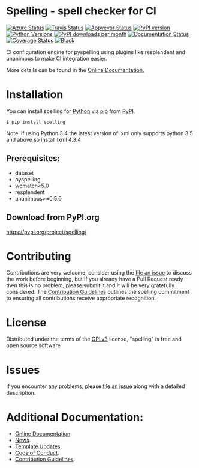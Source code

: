 # Spelling - spell checker for CI

[![Azure Status](https://dev.azure.com/timgates/timgates/_apis/build/status/resplendent-dev.spelling?branchName=master)](https://dev.azure.com/timgates/timgates/_build/latest?definitionId=17&branchName=master)
[![Travis Status](https://travis-ci.org/resplendent-dev/spelling.svg?branch=master)](https://travis-ci.org/resplendent-dev/spelling)
[![Appveyor Status](https://ci.appveyor.com/api/projects/status/f7vb9mbohfolu0n2/branch/master?svg=true)](https://ci.appveyor.com/project/timgates42/spelling)
[![PyPI version](https://img.shields.io/pypi/v/spelling.svg)](https://pypi.org/project/spelling)
[![Python Versions](https://img.shields.io/pypi/pyversions/spelling.svg)](https://pypi.org/project/spelling)
[![PyPI downloads per month](https://img.shields.io/pypi/dm/spelling.svg)](https://pypi.org/project/spelling)
[![Documentation Status](https://readthedocs.org/projects/spelling-dev/badge/?version=latest)](https://spelling-dev.readthedocs.io/en/latest/?badge=latest)
[![Coverage Status](https://coveralls.io/repos/github/resplendent-dev/spelling/badge.svg)](https://coveralls.io/github/resplendent-dev/spelling/)
[![Black](https://camo.githubusercontent.com/28a51fe3a2c05048d8ca8ecd039d6b1619037326/68747470733a2f2f696d672e736869656c64732e696f2f62616467652f636f64652532307374796c652d626c61636b2d3030303030302e737667)](https://github.com/psf/black)

CI configuration engine for pyspelling using plugins like resplendent and unanimous to make CI integration easier.

More details can be found in the
[Online Documentation.](https://spelling-dev.readthedocs.io/en/latest/)

# Installation

You can install spelling for
[Python](https://www.python.org/) via
[pip](https://pypi.org/project/pip/)
from [PyPI](https://pypi.org/).

```
$ pip install spelling
```

Note: if using Python 3.4 the latest version of lxml only supports python 3.5 and above so install lxml 4.3.4


## Prerequisites:
- dataset
- pyspelling
- wcmatch<5.0
- resplendent
- unanimous>=0.5.0


## Download from PyPI.org

https://pypi.org/project/spelling/



# Contributing

Contributions are very welcome, consider using the
[file an issue](https://github.com/resplendent-dev/spelling/issues)
to discuss the work before beginning, but if you already have a Pull Request
ready then this is no problem, please submit it and it will be very gratefully
considered. The [Contribution Guidelines](CONTRIBUTING.md)
outlines the spelling commitment to ensuring all
contributions receive appropriate recognition.

# License


Distributed under the terms of the [GPLv3](https://opensource.org/licenses/GPL-3.0)
license, "spelling" is free and open source software


# Issues

If you encounter any problems, please
[file an issue](https://github.com/resplendent-dev/spelling/issues)
along with a detailed description.

# Additional Documentation:

* [Online Documentation](https://spelling-dev.readthedocs.io/en/latest/)
* [News](NEWS.rst).
* [Template Updates](COOKIECUTTER_UPDATES.md).
* [Code of Conduct](CODE_OF_CONDUCT.md).
* [Contribution Guidelines](CONTRIBUTING.md).
